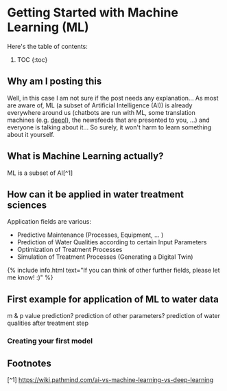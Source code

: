 # Getting Started with Machine Learning (ML)

Here's the table of contents:

1. TOC
{:toc}

## Why am I posting this

Well, in this case I am not sure if the post needs any explanation... As most are aware of, ML (a subset of Artificial Intelligence (AI)) is already everywhere around us (chatbots are run with ML, some translation machines (e.g. [deepl](https://www.deepl.com/translator)), the newsfeeds that are presented to you, ...) and everyone is talking about it... So surely, it won't harm to learn something about it yourself.

## What is Machine Learning actually?

ML is a subset of AI[^1] 

## How can it be applied in water treatment sciences

Application fields are various:
- Predictive Maintenance (Processes, Equipment, ... )
- Prediction of Water Qualities according to certain Input Parameters
- Optimization of Treatment Processes
- Simulation of Treatment Processes (Generating a Digital Twin)

{% include info.html text="If you can think of other further fields, please let me know! :)" %}

## First example for application of ML to water data


m & p value prediction? prediction of other parameters? prediction of water qualities after treatment step

### Creating your first model 

## Footnotes
[^1] https://wiki.pathmind.com/ai-vs-machine-learning-vs-deep-learning
